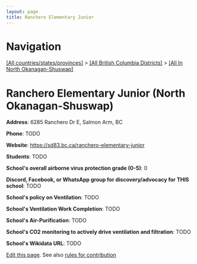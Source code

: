 ```yaml
---
layout: page
title: Ranchero Elementary Junior
---
```

# Navigation

[[All countries/states/provinces]](../../..) > [[All British Columbia Districts]](../..) > [[All In North Okanagan-Shuswap]](..)

# Ranchero Elementary Junior (North Okanagan-Shuswap)

**Address**: 6285 Ranchero Dr E, Salmon Arm, BC

**Phone**: TODO

**Website**: <https://sd83.bc.ca/ranchero-elementary-junior>

**Students**: TODO

**School's overall airborne virus protection grade (0-5)**: 0

**Discord, Facebook, or WhatsApp group for discovery/advocacy for THIS school**: TODO

**School's policy on Ventilation**: TODO

**School's Ventilation Work Completion**: TODO

**School's Air-Purification**: TODO

**School's CO2 monitoring to actively drive ventilation and filtration**: TODO

**School's Wikidata URL**: TODO


[Edit this page](https://github.com/ventilate-schools/BC/edit/main/./North_Okanagan-Shuswap/Ranchero_Elementary_Junior.md). See also [rules for contribution](../../../contribution-rules/)